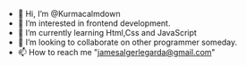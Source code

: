 - 👋 Hi, I’m @Kurmacalmdown
- 👀 I’m interested in frontend development.
- 🌱 I’m currently learning Html,Css and JavaScript 
- 💞️ I’m looking to collaborate on other programmer someday.
- 📫 How to reach me "jamesalgerlegarda@gmail.com"

<!---
Kurmacalmdown/Kurmacalmdown is a ✨ special ✨ repository because its `README.md` (this file) appears on your GitHub profile.
You can click the Preview link to take a look at your changes.
--->
